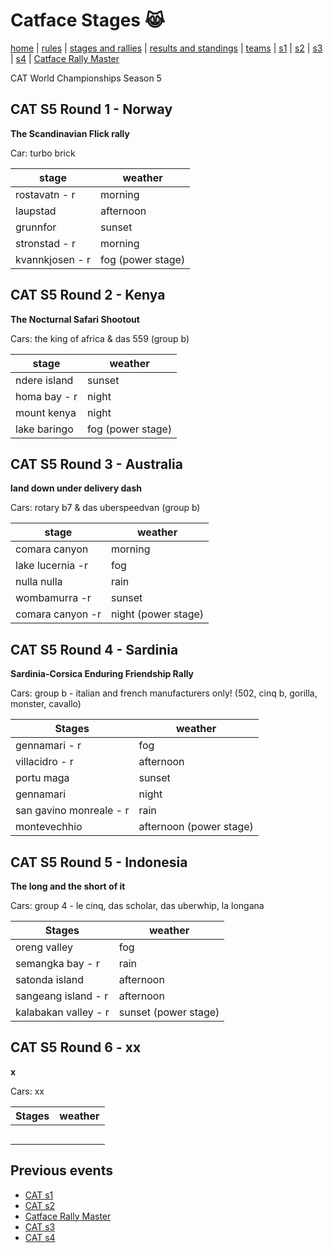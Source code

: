 # Catface Stages 😹

[home](index.md) | [rules](rules.md) | [stages and rallies](stages.md) | [results and standings](results.md) | [teams](teams.md) | [s1](seasons/s1/s1_index.md) | [s2](seasons/s2/s2_index.md) | [s3](seasons/s3/s3_index.md) | [s4](seasons/s4/s4_index.md) | 
[Catface Rally Master](rally_master.md)

CAT World Championships Season 5

## CAT S5 Round 1 - Norway

**The Scandinavian Flick rally**

Car: turbo brick

| stage | weather |
| ----- | ------  |
| rostavatn - r | morning |
| laupstad | afternoon |
| grunnfor | sunset |
| stronstad - r | morning |
| kvannkjosen - r | fog (power stage) |


## CAT S5 Round 2 - Kenya

**The Nocturnal Safari Shootout**

Cars:  the king of africa & das 559 (group b)

| stage | weather |
| ----- | ------  |
| ndere island |  sunset | 
| homa bay - r |  night | 
| mount kenya |  night | 
| lake baringo | fog (power stage) | 

## CAT S5 Round 3 - Australia

**land down under delivery dash**

Cars: rotary b7 & das uberspeedvan (group b)

| stage | weather |
| ----- | ------  |
| comara canyon | morning | 
| lake lucernia -r | fog | 
| nulla nulla | rain |  
| wombamurra -r | sunset | 
| comara canyon -r |  night (power stage) | 

## CAT S5 Round 4 - Sardinia

**Sardinia-Corsica Enduring Friendship Rally**

Cars: group b - italian and french manufacturers only! (502, cinq b, gorilla, monster, cavallo)

| Stages  |  weather  | 
| --- | ---- |
| gennamari - r | fog | 
| villacidro - r | afternoon | 
| portu maga | sunset | 
| gennamari | night | 
| san gavino monreale - r | rain | 
| montevechhio | afternoon (power stage) | 

## CAT S5 Round 5 - Indonesia

**The long and the short of it**

Cars: group 4 - le cinq, das scholar, das uberwhip, la longana

| Stages  |  weather  | 
| --- | ---- |
| oreng valley | fog | 
| semangka bay - r | rain | 
| satonda island | afternoon | 
| sangeang island - r | afternoon | 
| kalabakan valley - r |  sunset (power stage) | 

## CAT S5 Round 6 - xx

**x**

Cars: xx

| Stages  |  weather  | 
| --- | ---- |
| |  | 
| |  | 
| |  | 
| |  | 
| |  | 


## Previous events
- [CAT s1](seasons/s1/s1_index.md)
- [CAT s2](seasons/s2/s2_index.md)
- [Catface Rally Master](rally_master.md)
- [CAT s3](seasons/s3/s3_index.md)
- [CAT s4](seasons/s4/s4_index.md)
